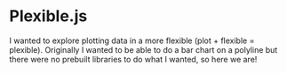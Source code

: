 # Plexible.js
I wanted to explore plotting data in a more flexible (plot + flexible = plexible).  Originally I wanted to be able to do a bar chart on a polyline but there were no prebuilt libraries to do what I wanted, so here we are!

